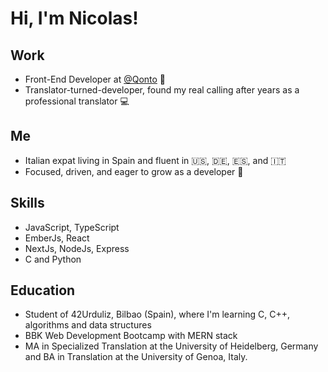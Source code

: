 # Hi, I'm **Nicolas**!

## Work
- Front-End Developer at [@Qonto](https://qonto.com/en) 🚀
- Translator-turned-developer, found my real calling after years as a professional translator 💻

## Me
- Italian expat living in Spain and fluent in 🇺🇸, 🇩🇪, 🇪🇸, and 🇮🇹
- Focused, driven, and eager to grow as a developer 🦾

## Skills
- JavaScript, TypeScript
- EmberJs, React
- NextJs, NodeJs, Express
- C and Python

## Education
- Student of 42Urduliz, Bilbao (Spain), where I'm learning C, C++, algorithms and data structures
- BBK Web Development Bootcamp with MERN stack
- MA in Specialized Translation at the University of Heidelberg, Germany and BA in Translation at the University of Genoa, Italy.


